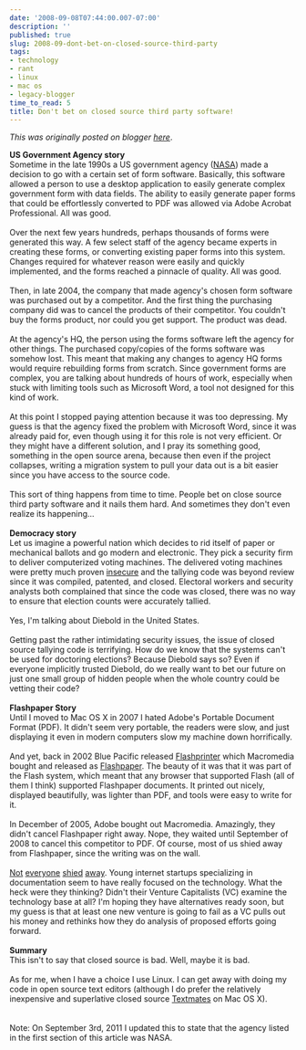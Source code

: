 ```yaml
---
date: '2008-09-08T07:44:00.007-07:00'
description: ''
published: true
slug: 2008-09-dont-bet-on-closed-source-third-party
tags:
- technology
- rant
- linux
- mac os
- legacy-blogger
time_to_read: 5
title: Don't bet on closed source third party software!
---
```


*This was originally posted on blogger [here](https://pydanny.blogspot.com/2008/09/dont-bet-on-closed-source-third-party.html)*.

<span style="font-weight: bold;">US Government Agency story</span><br />Sometime in the late 1990s a US government agency (<a href="http://www.nasa.gov/">NASA</a>) made a decision to go with a certain set of form software.  Basically, this software allowed a person to use a desktop application to easily generate complex government form with data fields.  The ability to easily generate paper forms that could be effortlessly converted to PDF was allowed via Adobe Acrobat Professional.  All was good.<br /><br />Over the next few years hundreds, perhaps thousands of forms were generated this way.  A few select staff of the agency became experts in creating these forms, or converting existing paper forms into this system.  Changes required for whatever reason were easily and quickly implemented, and the forms reached a pinnacle of quality.  All was good.<br /><br />Then, in late 2004, the company that made agency's chosen form software was purchased out by a competitor.  And the first thing the purchasing company did was to cancel the products of their competitor.  You couldn't buy the forms product, nor could you get support.  The product was dead.<br /><br />At the agency's HQ, the person using the forms software left the agency for other things.  The purchased copy/copies of the forms software was somehow lost.  This meant that making any changes to agency HQ forms would require rebuilding forms from scratch.  Since government forms are complex, you are talking about hundreds of hours of work, especially when stuck with limiting tools such as Microsoft Word, a tool not designed for this kind of work.<br /><br />At this point I stopped paying attention because it was too depressing.  My guess is that the agency fixed the problem with Microsoft Word, since it was already paid for, even though using it for this role is not very efficient.  Or they might have a different solution, and I pray its something good, something in the open source arena, because then even if the project collapses, writing a migration system to pull your data out is a bit easier since you have access to the source code.<br /><br />This sort of thing happens from time to time.  People bet on close source third party software and it nails them hard.  And sometimes they don't even realize its happening...<br /><br /><span style="font-weight: bold;">Democracy story</span><br />Let us imagine a powerful nation which decides to rid itself of paper or mechanical ballots and go modern and electronic.  They pick a security firm to deliver computerized voting machines.  The delivered voting machines were pretty much proven <a href="http://en.wikipedia.org/wiki/Premier_Election_Solutions#Security_issues">insecure</a> and the tallying code was beyond review since it was compiled, patented, and closed.  Electoral workers and security analysts both complained that since the code was closed, there was no way to ensure that election counts were accurately tallied.<br /><br />Yes, I'm talking about Diebold in the United States.<br /><br />Getting past the rather intimidating security issues, the issue of closed source tallying code is terrifying.  How do we know that the systems can't be used for doctoring elections?  Because Diebold says so?  Even if everyone implicitly trusted Diebold, do we really want to bet our future on just one small group of hidden people when the whole country could be vetting their code?<br /><br /><span style="font-weight: bold;">Flashpaper Story</span><br />Until I moved to Mac OS X in 2007 I hated Adobe's Portable Document Format (PDF).  It didn't seem very portable, the readers were slow, and just displaying it even in modern computers slow my machine down horrifically.<br /><br />And yet, back in 2002 Blue Pacific released <a href="http://www.blue-pacific.com/products/flashprinter/default.htm">Flashprinter</a> which Macromedia bought and released as <a href="http://en.wikipedia.org/wiki/Flashpaper">Flashpaper</a>.  The beauty of it was that it was part of the Flash system, which meant that any browser that supported Flash (all of them I think) supported Flashpaper documents.  It printed out nicely, displayed beautifully, was lighter than PDF, and tools were easy to write for it.<br /><br />In December of 2005, Adobe bought out Macromedia.  Amazingly, they didn't cancel Flashpaper right away.  Nope, they waited until September of 2008 to cancel this competitor to PDF.  Of course, most of us shied away from Flashpaper, since the writing was on the wall.<br /><br /><a href="http://www.scribd.com/">Not</a> <a href="http://www.docstoc.com/">everyone</a> <a href="http://www.docstoc.com/">shied</a> <a href="http://www.flashcomguru.com/index.cfm/2008/9/8/flashpaper-rip">away</a>.  Young internet startups specializing in documentation seem to have really focused on the technology.  What the heck were they thinking?  Didn't their Venture Capitalists (VC) examine the technology base at all?  I'm hoping they have alternatives ready soon, but my guess is that at least one new venture is going to fail as a VC pulls out his money and rethinks how they do analysis of proposed efforts going forward.<br /><br /><span style="font-weight: bold;">Summary<br /></span>This isn't to say that closed source is bad.  Well, maybe it is bad.<br /><br />As for me, when I have a choice I use Linux.  I can get away with doing my code in open source text editors (although I do prefer the relatively inexpensive and superlative closed source <a href="http://macromates.com/">Textmates</a> on Mac OS X). <span style="font-weight: bold;"><br /></span><br /><br />Note: On September 3rd, 2011 I updated this to state that the agency listed in the first section of this article was NASA.